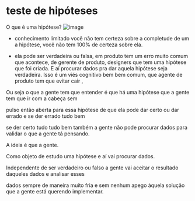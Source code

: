 # teste de hipóteses

O que é uma hipótese?
![image](https://user-images.githubusercontent.com/52088444/234435634-5c574ad7-7e48-41a8-86ca-5455b4a30e29.png)

- conhecimento limitado você não tem certeza sobre a completude de um a hipótese, você não tem 100% de certeza sobre ela.

- ela pode ser verdadeira ou falsa, em produto tem um erro muito comum que acontece, de gerente de produto, designers que tem uma hipótese que foi criada. E aí procurar dados pra dar aquela hipótese seja verdadeira.
Isso é um viés cognitivo bem bem comum, que agente de produto tem que evitar cair ,

Ou seja o que a gente tem que entender é que há uma hipótese que a gente tem que ir com a cabeça sem

pulso então aberta para essa hipótese de que ela pode dar certo ou dar errado e se der errado tudo bem

se der certo tudo tudo bem também a gente não pode procurar dados para validar o que a gente tá pensando.

A ideia é que a gente.

Como objeto de estudo uma hipótese e aí vai procurar dados.

Independente de ser verdadeiro ou falso a gente vai aceitar o resultado daqueles dados e analisar esses

dados sempre de maneira muito fria e sem nenhum apego àquela solução que a gente está querendo implementar.
